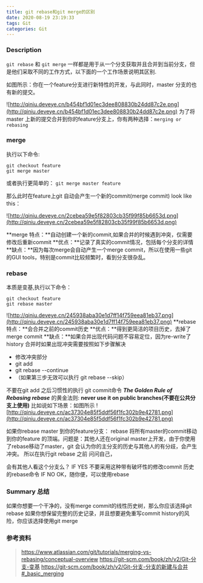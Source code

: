 ```yaml
---
title: git rebase和git merge的区别
date: 2020-08-19 23:19:33
tags: Git
categories: Git
---
```


### Description
`git rebase` 和 `git merge` 一样都是用于从一个分支获取并且合并到当前分支，但是他们采取不同的工作方式，以下面的一个工作场景说明其区别.

如图所示：你在一个feature分支进行新特性的开发，与此同时，master 分支的也有新的提交。

![http://qiniu.deveye.cn/b454bf1d01ec3dee808830b24dd87c2e.png](http://qiniu.deveye.cn/b454bf1d01ec3dee808830b24dd87c2e.png)
为了将master 上新的提交合并到你的feature分支上，你有两种选择：`merging or rebasing`

### merge

执行以下命令:

```
git checkout feature
git merge master
```
或者执行更简单的：
`git merge master feature`

那么此时在feature上git 自动会产生一个新的commit(merge commit)
look like this：

![http://qiniu.deveye.cn/2cebea59e5f82803cb35f99f85b6653d.png](http://qiniu.deveye.cn/2cebea59e5f82803cb35f99f85b6653d.png)

**merge 特点：**自动创建一个新的commit,如果合并的时候遇到冲突，仅需要修改后重新commit
**优点：**记录了真实的commit情况，包括每个分支的详情
**缺点：**因为每次merge会自动产生一个merge commit，所以在使用一些git 的GUI tools，特别是commit比较频繁时，看到分支很杂乱。

### rebase
本质是变基,执行以下命令：
```
git checkout feature
git rebase master
```
![http://qiniu.deveye.cn/245938aba30e1d7ff14f759eea81eb37.png](http://qiniu.deveye.cn/245938aba30e1d7ff14f759eea81eb37.png)
**rebase 特点：**会合并之前的commit历史
**优点：**得到更简洁的项目历史，去掉了merge commit
**缺点：**如果合并出现代码问题不容易定位，因为re-write了history
合并时如果出现冲突需要按照如下步骤解决

- 修改冲突部分
- git add
- git rebase --continue
- （如果第三步无效可以执行 git rebase --skip）

不要在git add 之后习惯性的执行 git commit命令
***The Golden Rule of Rebasing rebase*** 的黄金法则:
**never use it on public branches(不要在公共分支上使用)**
比如说如下场景：如图所示
![http://qiniu.deveye.cn/ac37304e85f5ddf56f1fc302b9e42781.png](http://qiniu.deveye.cn/ac37304e85f5ddf56f1fc302b9e42781.png)

如果你rebase master 到你的feature分支：
rebase 将所有master的commit移动到你的feature 的顶端。问题是：其他人还在original master上开发，由于你使用了rebase移动了master，git 会认为你的主分支的历史与其他人的有分歧，会产生冲突。
所以在执行git rebase 之前 问问自己，

会有其他人看这个分支么？
IF YES 不要采用这种带有破坏性的修改commit 历史的rebase命令
IF NO OK，随你便，可以使用rebase

### Summary 总结

如果你想要一个干净的，没有merge commit的线性历史树，那么你应该选择git rebase
如果你想保留完整的历史记录，并且想要避免重写commit history的风险，你应该选择使用git merge

### 参考资料

> https://www.atlassian.com/git/tutorials/merging-vs-rebasing/conceptual-overview
> https://git-scm.com/book/zh/v2/Git-分支-变基
> https://git-scm.com/book/zh/v2/Git-分支-分支的新建与合并#_basic_merging
